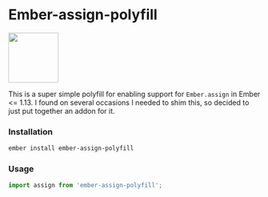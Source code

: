 # Ember-assign-polyfill

<a href="https://shipshape.io/"><img src="http://i.imgur.com/bU4ABmk.png" width="100" height="100"/></a>

This is a super simple polyfill for enabling support for `Ember.assign` in Ember <= 1.13. I found on several occasions I needed to shim this, so decided to just put together an addon for it.

### Installation

```bash
ember install ember-assign-polyfill
```

### Usage

```js
import assign from 'ember-assign-polyfill';
```
